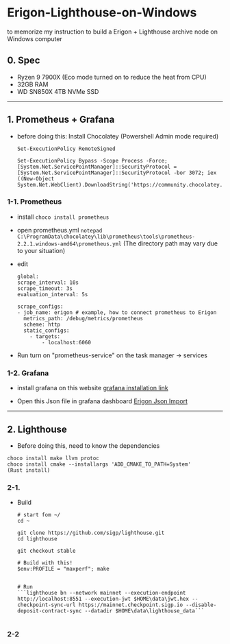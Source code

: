 # Erigon-Lighthouse-on-Windows
to memorize my instruction to build a Erigon + Lighthouse archive node on Windows computer

## 0. Spec
- Ryzen 9 7900X (Eco mode turned on to reduce the heat from CPU)
- 32GB RAM
- WD SN850X 4TB NVMe SSD

---
## 1. Prometheus + Grafana

- before doing this: Install Chocolatey (Powershell Admin mode required)
  ```
  Set-ExecutionPolicy RemoteSigned

  Set-ExecutionPolicy Bypass -Scope Process -Force; [System.Net.ServicePointManager]::SecurityProtocol = [System.Net.ServicePointManager]::SecurityProtocol -bor 3072; iex ((New-Object System.Net.WebClient).DownloadString('https://community.chocolatey.org/install.ps1'))
  ```

### 1-1. Prometheus
- install
  `choco install prometheus`

- open prometheus.yml
  `notepad C:\ProgramData\chocolatey\lib\prometheus\tools\prometheus-2.2.1.windows-amd64\prometheus.yml` (The directory path may vary due to your situation)

- edit
  ```
  global:
  scrape_interval: 10s
  scrape_timeout: 3s
  evaluation_interval: 5s

  scrape_configs:
  - job_name: erigon # example, how to connect prometheus to Erigon
    metrics_path: /debug/metrics/prometheus
    scheme: http
    static_configs:
      - targets:
          - localhost:6060
  ```
- Run
  turn on "prometheus-service" on the task manager -> services

### 1-2. Grafana

- install grafana on this website
[grafana installation link](https://grafana.com/grafana/download?pg=get&plcmt=selfmanaged-box1-cta1&platform=windows)

- Open this Json file in grafana dashboard
[Erigon Json Import](https://github.com/ledgerwatch/erigon/blob/devel/cmd/prometheus/dashboards/erigon.json)

---
## 2. Lighthouse

- Before doing this, need to know the dependencies
```
choco install make llvm protoc
choco install cmake --installargs 'ADD_CMAKE_TO_PATH=System'
(Rust install)
```

### 2-1.
- Build
  ```
  # start fom ~/
  cd ~
  
  git clone https://github.com/sigp/lighthouse.git
  cd lighthouse

  git checkout stable

  # Build with this!
  $env:PROFILE = "maxperf"; make


  # Run
  ```lighthouse bn --network mainnet --execution-endpoint http://localhost:8551 --execution-jwt $HOME\data\jwt.hex --checkpoint-sync-url https://mainnet.checkpoint.sigp.io --disable-deposit-contract-sync --datadir $HOME\data\lighthouse_data```


### 2-2
  
